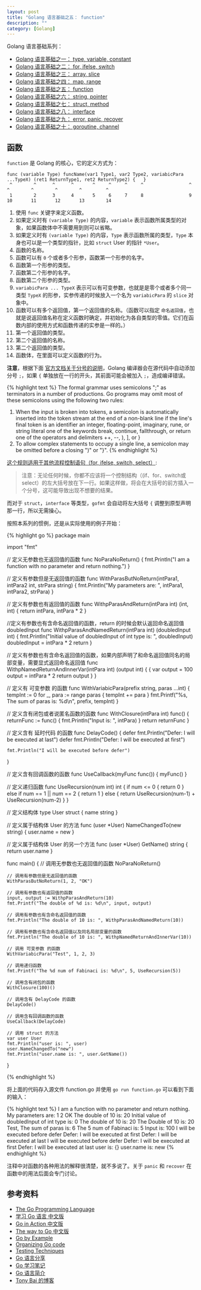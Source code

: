 ```yaml
---
layout: post
title: "Golang 语言基础之五： function"
description: ""
category: [Golang]
---
```


Golang 语言基础系列：

- [Golang 语言基础之一： type, variable, constant](/golang-fundamentals-1-types-variables-constants/)
- [Golang 语言基础之二： for, ifelse, switch](/golang-fundamentals-2-for-ifelse-switch/)
- [Golang 语言基础之三： array, slice](/golang-fundamentals-3-array-slice/)
- [Golang 语言基础之四： map, range](/golang-fundamentals-4-map-range/)
- [Golang 语言基础之五： function](/golang-fundamentals-5-function/)
- [Golang 语言基础之六： string, pointer](/golang-fundamentals-6-string-pointer/)
- [Golang 语言基础之七： struct, method](/golang-fundamentals-7-struct-method/)
- [Golang 语言基础之八： interface](/golang-fundamentals-8-interface/)
- [Golang 语言基础之九： error, panic, recover](/golang-fundamentals-9-error-panic-recover/)
- [Golang 语言基础之十： goroutine, channel](/golang-fundamentals-10-goroutine-channel/)

## 函数

`function` 是 Golang 的核心，它的定义方式为：

	func (variable Type) funcName(var1 Type1, var2 Type2, variabicPara ...TypeX) (ret1 ReturnType1, ret2 ReturnType2) {   }
	 ^        ^      ^      ^       ^     ^     ^     ^                 ^          ^        ^        ^        ^         ^
	 1        2      3      4       5     6     7     8                 9          10       11       12       13        14

1. 使用 `func` 关键字来定义函数。
2. 如果定义时有 `(variable Type)` 的内容，`variable` 表示函数所属类型的对象，如果函数体中不需要用到则可以省略。
3. 如果定义时有 `(variable Type)` 的内容，`Type` 表示函数所属的类型，`Type` 本身也可以是一个类型的指针，比如 `struct` User 的指针 `*User`。
4. 函数的名称。
5. 函数可以有 `0` 个或者多个形参，函数第一个形参的名字。
6. 函数第一个形参的类型。
7. 函数第二个形参的名字。
8. 函数第二个形参的类型。
9. `variabicPara ... TypeX` 表示可以有可变参数，也就是是零个或者多个同一类型 `TypeX` 的形参，实参传递的时候放入一个名为 `variabicPara` 的 `slice` 对象中。
10. 函数可以有多个返回值，第一个返回值的名称。（函数可以指定 `命名返回值`，也就是说返回值名称在定义函数时确定，并初始化为各自类型的零值。它们在函数内部的使用方式和函数传递的实参是一样的。）
11. 第一个返回值的类型。
12. 第二个返回值的名称。
13. 第二个返回值的类型。
14. 函数体，在里面可以定义函数的行为。

__注意__，根据下面 [官方文档关于分号的说明][3]，Golang 编译器会在源代码中自动添加分号 `;`，如果 `{` 单独放在一行的开头，其前面可能会被加入 `;`，造成编译错误。

{% highlight text %}
The formal grammar uses semicolons ";" as terminators in a number of productions. Go programs may omit most of these semicolons using the following two rules:
1. When the input is broken into tokens, a semicolon is automatically inserted into the token stream at the end of a non-blank line if the line's final token is
	an identifier
	an integer, floating-point, imaginary, rune, or string literal
	one of the keywords break, continue, fallthrough, or return
	one of the operators and delimiters ++, --, ), ], or }
2. To allow complex statements to occupy a single line, a semicolon may be omitted before a closing ")" or "}".
{% endhighlight %}

[这个规则适用于其他流程控制语句（for, ifelse, switch, select）][4]:

> 注意：无论任何时候，你都不应该将一个控制结构（(if、for、switch或select）的左大括号放在下一行。如果这样做，将会在大括号的前方插入一个分号，这可能导致出现不想要的结果。

而对于 `struct`，`interface` 等类型，`gofmt` 会自动将左大括号 `{` 调整到原型声明那一行，所以无需操心。

按照本系列的惯例，还是从实际使用的例子开始：

{% highlight go %}
package main

import "fmt"

// 定义无参数也无返回值的函数
func NoParaNoReturn() {
	fmt.Println("I am a function with no parameter and return nothing.")
}

// 定义有参数但是无返回值的函数
func WithParasButNoReturn(intPara1, intPara2 int, strPara string) {
	fmt.Println("My parameters are: ", intPara1, intPara2, strPara)
}

// 定义有参数也有返回值的函数
func WithpParasAndReturn(intPara int) (int, int) {
	return intPara, intPara * 2
}

//定义有参数也有含命名返回值的函数，return 的时候会默认返回命名返回值 doubledInput
func WithpParasAndNamedReturn(intPara int) (doubledInput int) {
	fmt.Println("Initial value of doubledInput of int type is: ", doubledInput)
	doubledInput = intPara * 2
	return
}

// 定义有参数也有含命名返回值的函数，如果内部声明了和命名返回值同名的局部变量，需要显式返回命名返回值
func WithpNamedReturnAndInnerVar(intPara int) (output int) {
	{
		var output = 100
		output = intPara * 2
		return output
	}
}

// 定义有 可变参数 的函数
func WithVariabicPara(prefix string, paras ...int) {
	tempInt := 0
	for _, para := range paras {
		tempInt += para
	}
	fmt.Printf("%s, The sum of paras is: %d\n", prefix, tempInt)
}

// 定义含有闭包或者说匿名函数的函数
func WithClosure(intPara int) func() {
	returnFunc := func() {
		fmt.Println("Input is: ", intPara)
	}
	return returnFunc
}

// 定义含有 延时代码 的函数
func DelayCode() {
	defer fmt.Println("Defer: I will be executed at last")
	defer fmt.Println("Defer: I will be executed at first")

	fmt.Println("I will be executed before defer")
}

// 定义含有回调函数的函数
func UseCallback(myFunc func()) {
	myFunc()
}

// 定义递归函数
func UseRecursion(num int) int {
	if num <= 0 {
		return 0
	} else if num == 1 || num == 2 {
		return 1
	} else {
		return UseRecursion(num-1) + UseRecursion(num-2)
	}
}

// 定义结构体
type User struct {
	name string
}

// 定义属于结构体 User 的方法
func (user *User) NameChangedTo(new string) {
	user.name = new
}

// 定义属于结构体 User 的另一个方法
func (user *User) GetName() string {
	return user.name
}

func main() {
	// 调用无参数也无返回值的函数
	NoParaNoReturn()

	// 调用有参数但是无返回值的函数
	WithParasButNoReturn(1, 2, "OK")

	// 调用有参数也有返回值的函数
	input, output := WithpParasAndReturn(10)
	fmt.Printf("The double of %d is: %d\n", input, output)

	// 调用有参数也有含命名返回值的函数
	fmt.Println("The double of 10 is: ", WithpParasAndNamedReturn(10))

	// 调用有参数也有含命名返回值以及同名局部变量的函数
	fmt.Println("The double of 10 is: ", WithpNamedReturnAndInnerVar(10))

	// 调用 可变参数 的函数
	WithVariabicPara("Test", 1, 2, 3)

	// 调用递归函数
	fmt.Printf("The %d num of Fabinaci is: %d\n", 5, UseRecursion(5))

	// 调用含有闭包的函数
	WithClosure(100)()

	// 调用含有 DelayCode 的函数
	DelayCode()

	// 调用含有回调函数的函数
	UseCallback(DelayCode)

	// 调用 struct 的方法
	var user User
	fmt.Println("user is: ", user)
	user.NameChangedTo("new")
	fmt.Println("user.name is: ", user.GetName())

}

{% endhighlight %}

将上面的代码存入源文件 function.go 并使用 `go run function.go` 可以看到下面的输入：

{% highlight text %}
I am a function with no parameter and return nothing.
My parameters are:  1 2 OK
The double of 10 is:  20
Initial value of doubledInput of int type is:  0
The double of 10 is:  20
The Double of 10 is:  20
Test, The sum of paras is: 6
The 5 num of Fabinaci is: 5
Input is:  100
I will be executed before defer
Defer: I will be executed at first
Defer: I will be executed at last
I will be executed before defer
Defer: I will be executed at first
Defer: I will be executed at last
user is:  {}
user.name is:  new
{% endhighlight %}

注释中对函数的各种用法的解释很清楚，就不多说了。关于 `panic` 和 `recover` 在函数中的用法后面会专门讨论。

## 参考资料

- [The Go Programming Language](http://golang.org/cmd/go/)
- [学习 Go 语言  中文版](http://mikespook.com/learning-go/)
- [Go in Action  中文版](https://github.com/astaxie/Go-in-Action)
- [The way to Go 中文版](https://github.com/Unknwon/the-way-to-go_ZH_CN/blob/master/eBook/02.2.md)
- [Go by Example](https://gobyexample.com/hello-world)
- [Organizing Go code](https://talks.golang.org/2014/organizeio.slide#1)
- [Testing Techniques](https://talks.golang.org/2014/testing.slide#1)
- [Go 语言分享](http://www.jiagoushi.me/index.php/archives/43/)
- [Go 学习笔记](https://github.com/qyuhen/book)
- [Go 语言简介](http://coolshell.cn/articles/8460.html)
- [Tony Bai 的博客](http://tonybai.com/)

[1]: http://en.wikipedia.org/wiki/Associative_array
[2]: https://golang.org/ref/spec#Making_slices_maps_and_channels
[3]: http://golang.org/ref/spec#Semicolons
[4]: (http://coolshell.cn/articles/8460.html)


